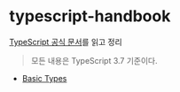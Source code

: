 # typescript-handbook

[TypeScript 공식 문서](https://www.typescriptlang.org/docs/handbook/basic-types.html)를 읽고 정리

> 모든 내용은 TypeScript 3.7 기준이다.

- [Basic Types](00-basic-types.md)
